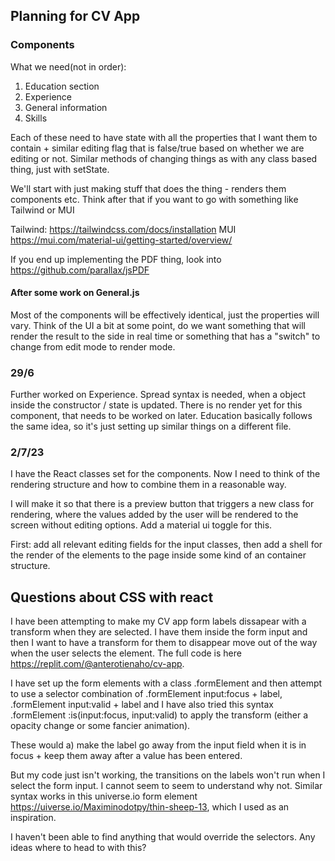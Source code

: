## Planning for CV App

### Components

What we need(not in order):

1. Education section
2. Experience
3. General information
4. Skills

Each of these need to have state with all the properties that I want them to contain + similar editing flag that is false/true based on whether we are editing or not. Similar methods of changing things as with any class based thing, just with setState.

We'll start with just making stuff that does the thing - renders them components etc. Think after that if you want to go with something like Tailwind or MUI

Tailwind: https://tailwindcss.com/docs/installation
MUI https://mui.com/material-ui/getting-started/overview/

If you end up implementing the PDF thing, look into https://github.com/parallax/jsPDF

#### After some work on General.js

Most of the components will be effectively identical, just the properties will vary.
Think of the UI a bit at some point, do we want something that will render the result to the side in real time or something that has a "switch" to change from edit mode to render mode.

### 29/6

Further worked on Experience. Spread syntax is needed, when a object inside the constructor / state is updated. There is no render yet for this component, that needs to be worked on later. Education basically follows the same idea, so it's just setting up similar things on a different file.

### 2/7/23

I have the React classes set for the components. Now I need to think of the rendering structure and how to combine them in a reasonable way.

I will make it so that there is a preview button that triggers a new class for rendering, where the values added by the user will be rendered to the screen without editing options. Add a material ui toggle for this.

First: add all relevant editing fields for the input classes, then add a shell for the render of the elements to the page inside some kind of an container structure.

## Questions about CSS with react

I have been attempting to make my CV app form labels dissapear with a transform when they are selected. I have them inside the form input and then I want to have a transform for them to disappear move out of the way when the user selects the element. The full code is here https://replit.com/@anterotienaho/cv-app.

I have set up the form elements with a class .formElement and then attempt to use a selector combination of .formElement input:focus + label, .formElement input:valid + label and I have also tried this syntax .formElement :is(input:focus, input:valid) to apply the transform (either a opacity change or some fancier animation).

These would a) make the label go away from the input field when it is in focus + keep them away after a value has been entered.

But my code just isn't working, the transitions on the labels won't run when I select the form input. I cannot seem to seem to understand why not. Similar syntax works in this universe.io form element https://uiverse.io/Maximinodotpy/thin-sheep-13, which I used as an inspiration.

I haven't been able to find anything that would override the selectors. Any ideas where to head to with this?
